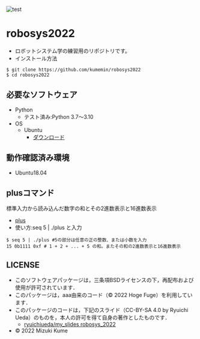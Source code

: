 ![test](https://github.com/kumemin/robosys2022/actions/workflows/test.yml/badge.svg)

# robosys2022
* ロボットシステム学の練習用のリポジトリです。
* インストール方法
```
$ git clone https://github.com/kumemin/robosys2022
$ cd robosys2022
```

## 必要なソフトウェア
* Python
  * テスト済み:Python 3.7〜3.10
* OS
  * Ubuntu
    * [ダウンロード](https://jp.ubuntu.com/download)

## 動作確認済み環境
* Ubuntu18.04

## plusコマンド
標準入力から読み込んだ数字の和とその2進数表示と16進数表示
* [plus](https://github.com/kumemin/robosys2022/blob/main/plus)
* 使い方:seq 5 | ./plus と入力
```
$ seq 5 | ./plus #5の部分は任意の正の整数、または小数を入力
15 0b1111 0xf # 1 + 2 + ... + 5 の和。またその和の2進数表示と16進数表示
```
## LICENSE
* このソフトウェアパッケージは，三条項BSDライセンスの下，再配布および使用が許可されています．
* このパッケージは，aaa由来のコード（© 2022 Hoge Fuge）を利用しています．
* このパッケージのコードは，下記のスライド（CC-BY-SA 4.0 by Ryuichi Ueda）のものを，本人の許可を得て自身の著作としたものです．
  * [ryuichiueda/my_slides robosys_2022](https://github.com/ryuichiueda/my_slides/tree/master/robosys_2022)
* © 2022 Mizuki Kume
